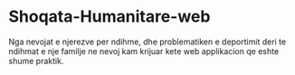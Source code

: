 # Shoqata-Humanitare-web
Nga nevojat e njerezve per ndihme, dhe problematiken e deportimit deri te ndihmat e nje familje ne nevoj kam krijuar kete web applikacion qe eshte shume praktik.
